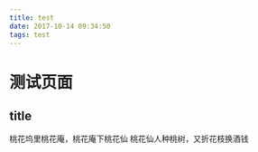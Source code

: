 ```yaml
---
title: test
date: 2017-10-14 09:34:50
tags: test
---
```


# 测试页面

## title

桃花坞里桃花庵，桃花庵下桃花仙
桃花仙人种桃树，又折花枝换酒钱